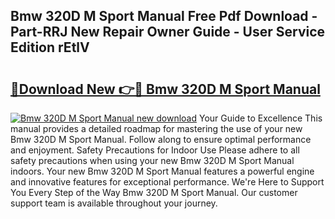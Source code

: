 ## Bmw 320D M Sport Manual Free Pdf Download - Part-RRJ New Repair Owner Guide - User Service Edition rEtlV

# <h2><a href="http://cf27323.oget.top/?id=Bmw+320D+M+Sport+Manual">🔗Download New 👉🔴 Bmw 320D M Sport Manual</a></h2>

[![Bmw 320D M Sport Manual new download](https://i.imgur.com/5g1atiW.png)](http://cf27323.oget.top/?id=Bmw+320D+M+Sport+Manual)
Your Guide to Excellence This manual provides a detailed roadmap for mastering the use of your new Bmw 320D M Sport Manual. Follow along to ensure optimal performance and enjoyment. Safety Precautions for Indoor Use Please adhere to all safety precautions when using your new Bmw 320D M Sport Manual indoors. Your new Bmw 320D M Sport Manual features a powerful engine and innovative features for exceptional performance. We're Here to Support You Every Step of the Way Bmw 320D M Sport Manual. Our customer support team is available throughout your journey.
